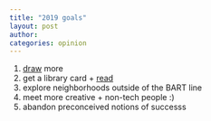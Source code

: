 ```yaml
---
title: "2019 goals"
layout: post
author: 
categories: opinion
---
```

1. [draw](http://emilydlu.com/portfolio) more
2. get a library card + [read](http://emilydlu.com/books)
3. explore neighborhoods outside of the BART line
4. meet more creative + non-tech people :)
6. abandon preconceived notions of successs